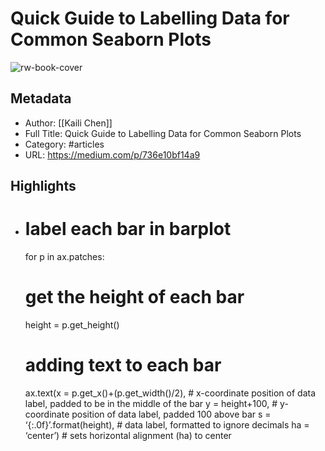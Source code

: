 # Quick Guide to Labelling Data for Common Seaborn Plots

![rw-book-cover](https://readwise-assets.s3.amazonaws.com/static/images/article0.00998d930354.png)

## Metadata
- Author: [[Kaili Chen]]
- Full Title: Quick Guide to Labelling Data for Common Seaborn Plots
- Category: #articles
- URL: https://medium.com/p/736e10bf14a9

## Highlights
- # label each bar in barplot
  for p in ax.patches:
  # get the height of each bar
  height = p.get_height()
  # adding text to each bar
  ax.text(x = p.get_x()+(p.get_width()/2), # x-coordinate position of data label, padded to be in the middle of the bar
  y = height+100, # y-coordinate position of data label, padded 100 above bar
  s = ‘{:.0f}’.format(height), # data label, formatted to ignore decimals
  ha = ‘center’) # sets horizontal alignment (ha) to center
